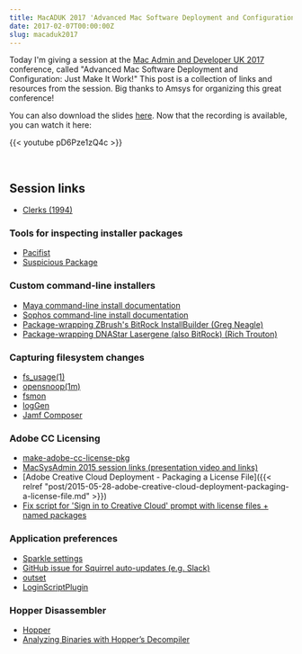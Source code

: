 ```yaml
---
title: MacADUK 2017 'Advanced Mac Software Deployment and Configuration' Session Links
date: 2017-02-07T00:00:00Z
slug: macaduk2017
---
```


Today I'm giving a session at the [Mac Admin and Developer UK 2017](http://www.macad.uk/) conference, called "Advanced Mac Software Deployment and Configuration: Just Make It Work!" This post is a collection of links and resources from the session. Big thanks to Amsys for organizing this great conference!

You can also download the slides [here](images/2017/02/MacADUK2017_TimSutton.pdf). Now that the recording is available, you can watch it here:

{{< youtube pD6Pze1zQ4c >}}

<p>&nbsp;</p>

## Session links

* [Clerks (1994)](https://en.wikipedia.org/wiki/Clerks)

### Tools for inspecting installer packages

* [Pacifist](http://charlessoft.com)
* [Suspicious Package](http://mothersruin.com/software/SuspiciousPackage/)

### Custom command-line installers

* [Maya command-line install documentation](https://knowledge.autodesk.com/search-result/caas/CloudHelp/cloudhelp/2016/ENU/Installation-Maya/files/GUID-10885D2B-D900-4DD6-BB14-B82920C2D294-htm.html)
* [Sophos command-line install documentation](https://community.sophos.com/kb/cs-cz/14179)
* [Package-wrapping ZBrush's BitRock InstallBuilder (Greg Neagle)](https://groups.google.com/d/msg/munki-dev/IS2KVjgt0Gc/xOClkAxH0gwJ)
* [Package-wrapping DNAStar Lasergene (also BitRock) (Rich Trouton)](https://derflounder.wordpress.com/2016/03/17/creating-a-dnastar-lasergene-13-x-installer/)

### Capturing filesystem changes

* [fs_usage(1)](https://developer.apple.com/legacy/library/documentation/Darwin/Reference/ManPages/man1/fs_usage.1.html)
* [opensnoop(1m)](https://developer.apple.com/legacy/library/documentation/Darwin/Reference/ManPages/man1/opensnoop.1m.html)
* [fsmon](https://github.com/nowsecure/fsmon)
* [logGen](http://macadamia.bochoven.net/tools/loggen/)
* [Jamf Composer](https://www.jamf.com/products/jamf-composer/)

### Adobe CC Licensing

* [make-adobe-cc-license-pkg](https://github.com/timsutton/make-adobe-cc-license-pkg/)
* [MacSysAdmin 2015 session links (presentation video and links)](https://macops.ca/smorgasbord)
* [Adobe Creative Cloud Deployment - Packaging a License File]({{< relref "post/2015-05-28-adobe-creative-cloud-deployment-packaging-a-license-file.md" >}})
* [Fix script for 'Sign in to Creative Cloud' prompt with license files + named packages](https://gist.github.com/timsutton/0b7c7dc933deb2efc12250fb351b83e0)

### Application preferences

* [Sparkle settings](https://sparkle-project.org/documentation/customization/)
* [GitHub issue for Squirrel auto-updates (e.g. Slack)](https://github.com/Squirrel/Squirrel.Mac/issues/192)
* [outset](https://github.com/chilcote/outset)
* [LoginScriptPlugin](https://github.com/MagerValp/LoginScriptPlugin)

### Hopper Disassembler

* [Hopper](https://www.hopperapp.com/)
* [Analyzing Binaries with Hopper’s Decompiler](https://abad1dea.tumblr.com/post/23487860422/analyzing-binaries-with-hoppers-decompiler)
